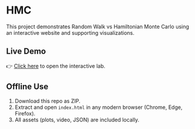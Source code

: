 # HMC

This project demonstrates Random Walk vs Hamiltonian Monte Carlo
using an interactive website and supporting visualizations.

## Live Demo
👉 [Click here](https://<yaeliavni>.github.io/HMC/) to open the interactive lab.

## Offline Use
1. Download this repo as ZIP.
2. Extract and open `index.html` in any modern browser (Chrome, Edge, Firefox).
3. All assets (plots, video, JSON) are included locally.
